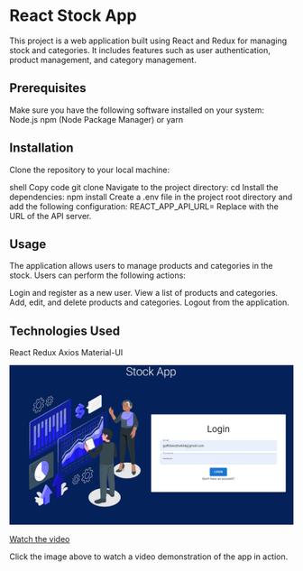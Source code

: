 # React Stock App
This project is a web application built using React and Redux for managing stock and categories. 
It includes features such as user authentication, product management, and category management.

## Prerequisites
Make sure you have the following software installed on your system:
Node.js
npm (Node Package Manager) or yarn

## Installation
Clone the repository to your local machine:

shell
Copy code
git clone <repository-url>
Navigate to the project directory:
cd <project-directory>
Install the dependencies:
npm install
Create a .env file in the project root directory and add the following configuration:
REACT_APP_API_URL=<api-url>
Replace <api-url> with the URL of the API server.

## Usage
The application allows users to manage products and categories in the stock. Users can perform the following actions:

Login and register as a new user.
View a list of products and categories.
Add, edit, and delete products and categories.
Logout from the application.

## Technologies Used
React
Redux
Axios
Material-UI

![login_page](https://github.com/gulfidanozturk/react-stockapp/blob/main/preview/loginpage.jpg?raw=true)

[Watch the video](https://www.youtube.com/watch?v=jNKNroCbOYs)

Click the image above to watch a video demonstration of the app in action.




